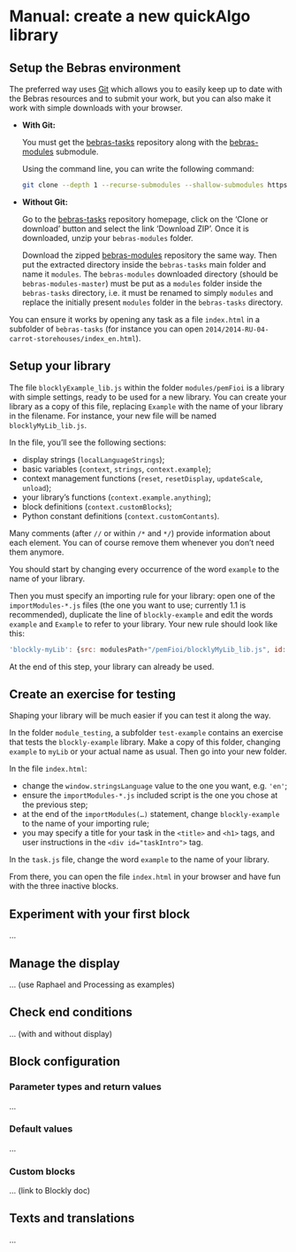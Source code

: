 # Manual: create a new quickAlgo library

## Setup the Bebras environment

The preferred way uses [Git](https://www.git-scm.com/downloads) which allows you to easily keep up to date
with the Bebras resources and to submit your work, but you can also make it work with simple downloads with your browser.

*  **With Git:**

   You must get the [bebras-tasks](https://github.com/France-ioi/bebras-tasks) repository
   along with the [bebras-modules](https://github.com/France-ioi/bebras-modules) submodule.

   Using the command line, you can write the following command:

   ```sh
   git clone --depth 1 --recurse-submodules --shallow-submodules https://github.com/France-ioi/bebras-tasks.git
   ```

*  **Without Git:**

   Go to the [bebras-tasks](https://github.com/France-ioi/bebras-tasks) repository homepage,
   click on the ‘Clone or download’ button and select the link ‘Download ZIP’.
   Once it is downloaded, unzip your `bebras-modules` folder.

   Download the zipped [bebras-modules](https://github.com/France-ioi/bebras-modules) repository the same way.
   Then put the extracted directory inside the `bebras-tasks` main folder and name it `modules`.
   The `bebras-modules` downloaded directory (should be `bebras-modules-master`) must be put
   as a `modules` folder inside the `bebras-tasks` directory, i.e. it must be renamed to simply `modules`
   and replace the initially present `modules` folder in the `bebras-tasks` directory.

You can ensure it works by opening any task as a file `index.html` in a subfolder of `bebras-tasks`
(for instance you can open `2014/2014-RU-04-carrot-storehouses/index_en.html`).

## Setup your library

The file `blocklyExample_lib.js` within the folder `modules/pemFioi` is a library with simple settings,
ready to be used for a new library. You can create your library as a copy of this file,
replacing `Example` with the name of your library in the filename.
For instance, your new file will be named `blocklyMyLib_lib.js`.

In the file, you’ll see the following sections:
* display strings (`localLanguageStrings`);
* basic variables (`context`, `strings`, `context.example`);
* context management functions (`reset`, `resetDisplay`, `updateScale`, `unload`);
* your library’s functions (`context.example.anything`);
* block definitions (`context.customBlocks`);
* Python constant definitions (`context.customContants`).

Many comments (after `//` or within `/*` and `*/`) provide information about each element.
You can of course remove them whenever you don’t need them anymore.

You should start by changing every occurrence of the word `example` to the name of your library.

Then you must specify an importing rule for your library:
open one of the `importModules-*.js` files (the one you want to use; currently 1.1 is recommended),
duplicate the line of `blockly-example` and edit the words `example` and `Example` to refer to your library.
Your new rule should look like this:
```js
'blockly-myLib': {src: modulesPath+"/pemFioi/blocklyMyLib_lib.js", id: "blocklyMyLib_lib"},
```

At the end of this step, your library can already be used.

## Create an exercise for testing

Shaping your library will be much easier if you can test it along the way.

In the folder `module_testing`, a subfolder `test-example` contains an exercise that tests
the `blockly-example` library. Make a copy of this folder, changing `example` to `myLib`
or your actual name as usual. Then go into your new folder.

In the file `index.html`:
* change the `window.stringsLanguage` value to the one you want, e.g. `'en'`;
* ensure the `importModules-*.js` included script is the one you chose at the previous step;
* at the end of the `importModules(…)` statement, change `blockly-example` to the name
  of your importing rule;
* you may specify a title for your task in the `<title>` and `<h1>` tags,
  and user instructions in the `<div id="taskIntro">` tag.

In the `task.js` file, change the word `example` to the name of your library.

From there, you can open the file `index.html` in your browser and have fun
with the three inactive blocks.

## Experiment with your first block

…

## Manage the display

… (use Raphael and Processing as examples)

## Check end conditions

… (with and without display)

## Block configuration

### Parameter types and return values

…

### Default values

…

### Custom blocks

… (link to Blockly doc)

## Texts and translations

…
